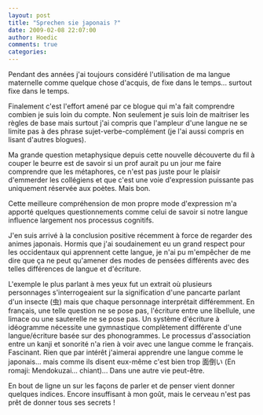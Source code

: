 ```yaml
---
layout: post
title: "Sprechen sie japonais ?"
date: 2009-02-08 22:07:00
author: Hoedic
comments: true
categories: 
---
```



Pendant des années j'ai toujours considéré l'utilisation de ma langue maternelle comme quelque chose d'acquis, de fixe dans le temps... surtout fixe dans le temps.

Finalement c'est l'effort amené par ce blogue qui m'a fait comprendre combien je suis loin du compte. Non seulement je suis loin de maitriser les règles de base mais surtout j'ai compris que l'ampleur d'une langue ne se limite pas à des phrase sujet-verbe-complément (je l'ai aussi compris en lisant d'autres blogues).

Ma grande question metaphysique depuis cette nouvelle découverte du fil à couper le beurre est de savoir si un prof aurait pu un jour me faire comprendre que les métaphores, ce n'est pas juste pour le plaisir d'emmerder les collégiens et que c'est une voie d'expression puissante pas uniquement réservée aux poètes. Mais bon.

Cette meilleure compréhension de mon propre mode d'expression m'a apporté quelques questionnements comme celui de savoir si notre langue influence largement nos processus cognitifs.

J'en suis arrivé à la conclusion positive récemment à force de regarder des animes japonais. Hormis que j'ai soudainement eu un grand respect pour les occidentaux qui apprennent cette langue, je n'ai pu m'empêcher de me dire que ça ne peut qu'amener des modes de pensées différents avec des telles différences de langue et d'écriture.

L'exemple le plus parlant à mes yeux fut un extrait où plusieurs personnages s'interrogeaient sur la signification d'une pancarte parlant d'un insecte (&#34411;) mais que chaque personnage interprétait différemment. En français, une telle question ne se pose pas, l'écriture entre une libellule, une limace ou une sauterelle ne se pose pas. Un système d'écriture à idéogramme nécessite une gymnastique complètement différente d'une langue/écriture basée sur des phonogrammes. Le processus d'association entre un kanji et sonorité n'a rien à voir avec une langue comme le français. Fascinant. Rien que par intérêt j'aimerai apprendre une langue comme le japonais... mais comme ils disent eux-même c'est bien trop &#38754;&#20498;&#12356; (En romaji: Mendokuzai... chiant)... Dans une autre vie peut-être.

En bout de ligne un  sur les façons de parler et de penser vient donner quelques indices. Encore insuffisant à mon goût, mais le cerveau n'est pas prêt de donner tous ses secrets !